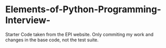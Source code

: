 # Elements-of-Python-Programming-Interview-
Starter Code taken from the EPI website. Only commiting my work and changes in the base code, not the test suite. 
